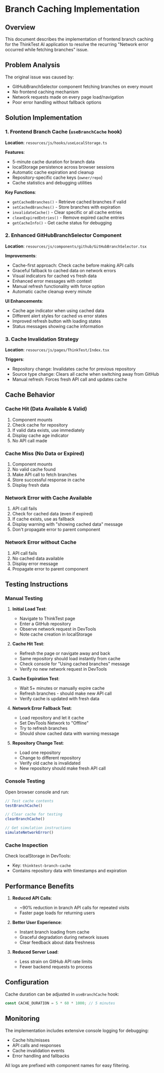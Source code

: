 # Branch Caching Implementation

## Overview

This document describes the implementation of frontend branch caching for the ThinkTest AI application to resolve the recurring "Network error occurred while fetching branches" issue.

## Problem Analysis

The original issue was caused by:
- GitHubBranchSelector component fetching branches on every mount
- No frontend caching mechanism
- Network requests made on every page load/navigation
- Poor error handling without fallback options

## Solution Implementation

### 1. Frontend Branch Cache (`useBranchCache` hook)

**Location**: `resources/js/hooks/useLocalStorage.ts`

**Features**:
- 5-minute cache duration for branch data
- localStorage persistence across browser sessions
- Automatic cache expiration and cleanup
- Repository-specific cache keys (`owner/repo`)
- Cache statistics and debugging utilities

**Key Functions**:
- `getCachedBranches()` - Retrieve cached branches if valid
- `setCachedBranches()` - Store branches with expiration
- `invalidateCache()` - Clear specific or all cache entries
- `cleanExpiredEntries()` - Remove expired cache entries
- `getCacheInfo()` - Get cache status for debugging

### 2. Enhanced GitHubBranchSelector Component

**Location**: `resources/js/components/github/GitHubBranchSelector.tsx`

**Improvements**:
- Cache-first approach: Check cache before making API calls
- Graceful fallback to cached data on network errors
- Visual indicators for cached vs fresh data
- Enhanced error messages with context
- Manual refresh functionality with force option
- Automatic cache cleanup every minute

**UI Enhancements**:
- Cache age indicator when using cached data
- Different alert styles for cached vs error states
- Improved refresh button with loading states
- Status messages showing cache information

### 3. Cache Invalidation Strategy

**Location**: `resources/js/pages/ThinkTest/Index.tsx`

**Triggers**:
- Repository change: Invalidates cache for previous repository
- Source type change: Clears all cache when switching away from GitHub
- Manual refresh: Forces fresh API call and updates cache

## Cache Behavior

### Cache Hit (Data Available & Valid)
1. Component mounts
2. Check cache for repository
3. If valid data exists, use immediately
4. Display cache age indicator
5. No API call made

### Cache Miss (No Data or Expired)
1. Component mounts
2. No valid cache found
3. Make API call to fetch branches
4. Store successful response in cache
5. Display fresh data

### Network Error with Cache Available
1. API call fails
2. Check for cached data (even if expired)
3. If cache exists, use as fallback
4. Display warning with "showing cached data" message
5. Don't propagate error to parent component

### Network Error without Cache
1. API call fails
2. No cached data available
3. Display error message
4. Propagate error to parent component

## Testing Instructions

### Manual Testing

1. **Initial Load Test**:
   - Navigate to ThinkTest page
   - Enter a GitHub repository
   - Observe network request in DevTools
   - Note cache creation in localStorage

2. **Cache Hit Test**:
   - Refresh the page or navigate away and back
   - Same repository should load instantly from cache
   - Check console for "Using cached branches" message
   - Verify no new network request in DevTools

3. **Cache Expiration Test**:
   - Wait 5+ minutes or manually expire cache
   - Refresh branches - should make new API call
   - Verify cache is updated with fresh data

4. **Network Error Fallback Test**:
   - Load repository and let it cache
   - Set DevTools Network to "Offline"
   - Try to refresh branches
   - Should show cached data with warning message

5. **Repository Change Test**:
   - Load one repository
   - Change to different repository
   - Verify old cache is invalidated
   - New repository should make fresh API call

### Console Testing

Open browser console and run:

```javascript
// Test cache contents
testBranchCache()

// Clear cache for testing
clearBranchCache()

// Get simulation instructions
simulateNetworkError()
```

### Cache Inspection

Check localStorage in DevTools:
- Key: `thinktest-branch-cache`
- Contains repository data with timestamps and expiration

## Performance Benefits

1. **Reduced API Calls**: 
   - ~90% reduction in branch API calls for repeated visits
   - Faster page loads for returning users

2. **Better User Experience**:
   - Instant branch loading from cache
   - Graceful degradation during network issues
   - Clear feedback about data freshness

3. **Reduced Server Load**:
   - Less strain on GitHub API rate limits
   - Fewer backend requests to process

## Configuration

Cache duration can be adjusted in `useBranchCache` hook:
```typescript
const CACHE_DURATION = 5 * 60 * 1000; // 5 minutes
```

## Monitoring

The implementation includes extensive console logging for debugging:
- Cache hits/misses
- API calls and responses
- Cache invalidation events
- Error handling and fallbacks

All logs are prefixed with component names for easy filtering.
